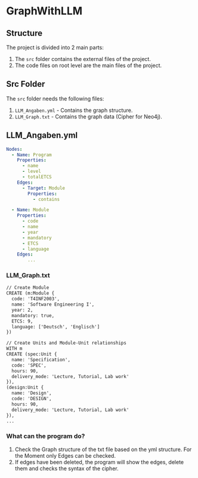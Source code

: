 # GraphWithLLM
## Structure
The project is divided into 2 main parts:
1. The `src` folder contains the external files of the project.
2. The code files on root level are the main files of the project.

## Src Folder
The `src` folder needs the following files:
1. `LLM_Angaben.yml` - Contains the graph structure.
2. `LLM_Graph.txt` - Contains the graph data (Cipher for Neo4j).


## LLM_Angaben.yml
```yaml
Nodes:
  - Name: Program
    Properties:
      - name
      - level
      - totalETCS
    Edges:
      - Target: Module
        Properties: 
          - contains

  - Name: Module
    Properties:
      - code
      - name
      - year
      - mandatory
      - ETCS
      - language
    Edges:
        ...
```

### LLM_Graph.txt
```txt
// Create Module
CREATE (m:Module {
  code: 'T4INF2003',
  name: 'Software Engineering I',
  year: 2,
  mandatory: true,
  ETCS: 9,
  language: ['Deutsch', 'Englisch']
})

// Create Units and Module-Unit relationships
WITH m
CREATE (spec:Unit {
  name: 'Specification',
  code: 'SPEC',
  hours: 90,
  delivery_mode: 'Lecture, Tutorial, Lab work'
}),
(design:Unit {
  name: 'Design',
  code: 'DESIGN',
  hours: 90,
  delivery_mode: 'Lecture, Tutorial, Lab work'
}),
...
```

### What can the program do?
1. Check the Graph structure of the txt file based on the yml structure. For the Moment only Edges can be checked.
2. If edges have been deleted, the program will show the edges, delete them and checks the syntax of the cipher.


